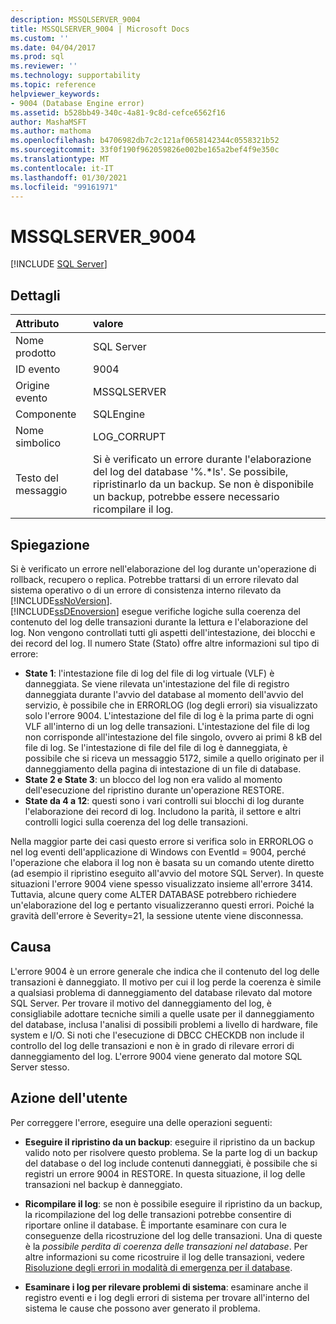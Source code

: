 ```yaml
---
description: MSSQLSERVER_9004
title: MSSQLSERVER_9004 | Microsoft Docs
ms.custom: ''
ms.date: 04/04/2017
ms.prod: sql
ms.reviewer: ''
ms.technology: supportability
ms.topic: reference
helpviewer_keywords:
- 9004 (Database Engine error)
ms.assetid: b528bb49-340c-4a81-9c8d-cefce6562f16
author: MashaMSFT
ms.author: mathoma
ms.openlocfilehash: b4706982db7c2c121af0658142344c0558321b52
ms.sourcegitcommit: 33f0f190f962059826e002be165a2bef4f9e350c
ms.translationtype: MT
ms.contentlocale: it-IT
ms.lasthandoff: 01/30/2021
ms.locfileid: "99161971"
---
```

# <a name="mssqlserver_9004"></a>MSSQLSERVER_9004
 [!INCLUDE [SQL Server](../../includes/applies-to-version/sqlserver.md)]
  
## <a name="details"></a>Dettagli  
  
| Attributo | valore |  
| :-------- | :---- |  
|Nome prodotto|SQL Server|  
|ID evento|9004|  
|Origine evento|MSSQLSERVER|  
|Componente|SQLEngine|  
|Nome simbolico|LOG_CORRUPT|  
|Testo del messaggio|Si è verificato un errore durante l'elaborazione del log del database '%.*ls'.  Se possibile, ripristinarlo da un backup. Se non è disponibile un backup, potrebbe essere necessario ricompilare il log.|  
  
## <a name="explanation"></a>Spiegazione  
Si è verificato un errore nell'elaborazione del log durante un'operazione di rollback, recupero o replica. Potrebbe trattarsi di un errore rilevato dal sistema operativo o di un errore di consistenza interno rilevato da [!INCLUDE[ssNoVersion](../../includes/ssnoversion-md.md)].  
[!INCLUDE[ssDEnoversion](../../includes/ssdenoversion-md.md)] esegue verifiche logiche sulla coerenza del contenuto del log delle transazioni durante la lettura e l'elaborazione del log. Non vengono controllati tutti gli aspetti dell'intestazione, dei blocchi e dei record del log. Il numero State (Stato) offre altre informazioni sul tipo di errore:

 - **State 1**: l'intestazione file di log del file di log virtuale (VLF) è danneggiata.  Se viene rilevata un'intestazione del file di registro danneggiata durante l'avvio del database al momento dell'avvio del servizio, è possibile che in ERRORLOG (log degli errori) sia visualizzato solo l'errore 9004. L'intestazione del file di log è la prima parte di ogni VLF all'interno di un log delle transazioni. L'intestazione del file di log non corrisponde all'intestazione del file singolo, ovvero ai primi 8 kB del file di log. Se l'intestazione di file del file di log è danneggiata, è possibile che si riceva un messaggio 5172, simile a quello originato per il danneggiamento della pagina di intestazione di un file di database.
 - **State 2 e State 3**: un blocco del log non era valido al momento dell'esecuzione del ripristino durante un'operazione RESTORE.
 - **State da 4 a 12**: questi sono i vari controlli sui blocchi di log durante l'elaborazione dei record di log. Includono la parità, il settore e altri controlli logici sulla coerenza del log delle transazioni.

Nella maggior parte dei casi questo errore si verifica solo in ERRORLOG o nel log eventi dell'applicazione di Windows con EventId = 9004, perché l'operazione che elabora il log non è basata su un comando utente diretto (ad esempio il ripristino eseguito all'avvio del motore SQL Server). In queste situazioni l'errore 9004 viene spesso visualizzato insieme all'errore 3414. Tuttavia, alcune query come ALTER DATABASE potrebbero richiedere un'elaborazione del log e pertanto visualizzeranno questi errori. Poiché la gravità dell'errore è Severity=21, la sessione utente viene disconnessa.

## <a name="cause"></a>Causa
L'errore 9004 è un errore generale che indica che il contenuto del log delle transazioni è danneggiato. Il motivo per cui il log perde la coerenza è simile a qualsiasi problema di danneggiamento del database rilevato dal motore SQL Server. Per trovare il motivo del danneggiamento del log, è consigliabile adottare tecniche simili a quelle usate per il danneggiamento del database, inclusa l'analisi di possibili problemi a livello di hardware, file system e I/O. Si noti che l'esecuzione di DBCC CHECKDB non include il controllo del log delle transazioni e non è in grado di rilevare errori di danneggiamento del log. L'errore 9004 viene generato dal motore SQL Server stesso.

## <a name="user-action"></a>Azione dell'utente  
Per correggere l'errore, eseguire una delle operazioni seguenti:  
  
-   **Eseguire il ripristino da un backup**:  eseguire il ripristino da un backup valido noto per risolvere questo problema. Se la parte log di un backup del database o del log include contenuti danneggiati, è possibile che si registri un errore 9004 in RESTORE. In questa situazione, il log delle transazioni nel backup è danneggiato.
  
-   **Ricompilare il log**:  se non è possibile eseguire il ripristino da un backup, la ricompilazione del log delle transazioni potrebbe consentire di riportare online il database. È importante esaminare con cura le conseguenze della ricostruzione del log delle transazioni. Una di queste è la *possibile perdita di coerenza delle transazioni nel database*. Per altre informazioni su come ricostruire il log delle transazioni, vedere [Risoluzione degli errori in modalità di emergenza per il database](../../t-sql/database-console-commands/dbcc-checkdb-transact-sql.md#resolving-errors-in-database-emergency-mode).
  
-   **Esaminare i log per rilevare problemi di sistema**: esaminare anche il registro eventi e i log degli errori di sistema per trovare all'interno del sistema le cause che possono aver generato il problema.  
  
